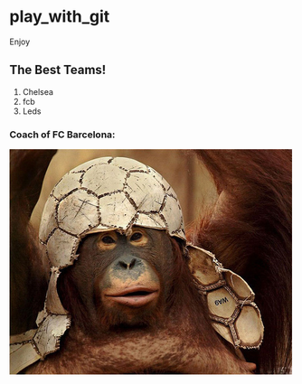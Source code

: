 # play_with_git
Enjoy

## The Best Teams!

1. Chelsea
2. fcb
3. Leds

### Coach of FC Barcelona:
![the coach](monkey.jpg)
